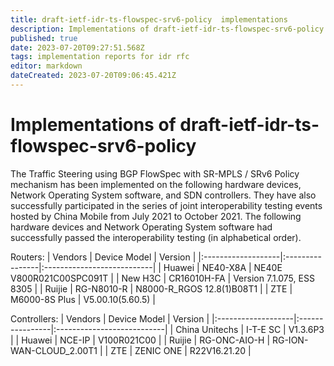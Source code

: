 ```yaml
---
title: draft-ietf-idr-ts-flowspec-srv6-policy  implementations
description: Implementations of draft-ietf-idr-ts-flowspec-srv6-policy
published: true
date: 2023-07-20T09:27:51.568Z
tags: implementation reports for idr rfc
editor: markdown
dateCreated: 2023-07-20T09:06:45.421Z
---
```


# Implementations of draft-ietf-idr-ts-flowspec-srv6-policy
The Traffic Steering using BGP FlowSpec with SR-MPLS / SRv6 Policy mechanism has been implemented on the following hardware devices, Network Operating System software, and SDN controllers.  They have also successfully participated in the series of joint interoperability testing events hosted by China Mobile from July 2021 to October 2021.  The following hardware devices and Network Operating System software had successfully passed the interoperability testing (in alphabetical order).

   
Routers:
|  Vendors           |  Device Model   |  Version                   |
|:-------------------|:----------------|:---------------------------|
|  Huawei            |  NE40-X8A       |  NE40E V800R021C00SPC091T  |
|  New H3C           |  CR16010H-FA    |  Version 7.1.075, ESS 8305 |
|  Ruijie            |  RG-N8010-R     |  N8000-R_RGOS 12.8(1)B08T1 |
|  ZTE               |  M6000-8S Plus  |  V5.00.10(5.60.5)          |


Controllers:
|  Vendors           |  Device Model   |  Version                   |
|:-------------------|:----------------|:---------------------------|
|  China Unitechs    |  I-T-E SC       |  V1.3.6P3                  |
|  Huawei            |  NCE-IP         |  V100R021C00               |
|  Ruijie            |  RG-ONC-AIO-H   |  RG-ION-WAN-CLOUD_2.00T1   |
|  ZTE               |  ZENIC ONE      |  R22V16.21.20              |


